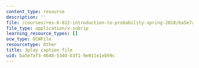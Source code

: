 ```yaml
---
content_type: resource
description: ''
file: /courses/res-6-012-introduction-to-probability-spring-2018/ba5e7af3464853ddb3f19e011e1eb59c_mHj4A1gh_ws.vtt
file_type: application/x-subrip
learning_resource_types: []
ocw_type: OCWFile
resourcetype: Other
title: 3play caption file
uid: ba5e7af3-4648-53dd-b3f1-9e011e1eb59c
---
```

